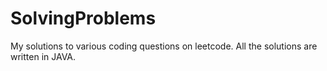 # SolvingProblems
My solutions to various coding questions on leetcode. All the solutions are written in JAVA.
